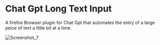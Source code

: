# Chat Gpt Long Text Input
 A firefox Browser plugin for Chat Gpt that automates the entry of a large peice of text a little bit at a time.
 

![Screenshot_7](https://user-images.githubusercontent.com/41876584/235541928-949d0f78-0c3f-4737-bd4d-c91d435435e1.png)
